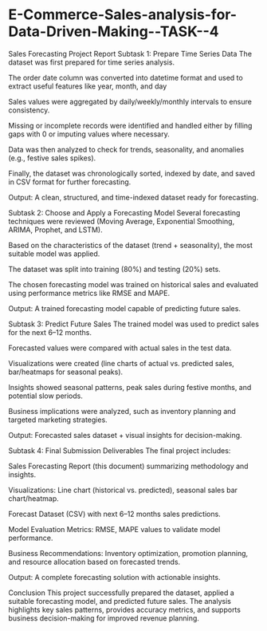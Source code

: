 # E-Commerce-Sales-analysis-for-Data-Driven-Making--TASK--4
Sales Forecasting Project Report
Subtask 1: Prepare Time Series Data
The dataset was first prepared for time series analysis.

The order date column was converted into datetime format and used to extract useful features like year, month, and day

Sales values were aggregated by daily/weekly/monthly intervals to ensure consistency.

Missing or incomplete records were identified and handled either by filling gaps with 0 or imputing values where necessary.

Data was then analyzed to check for trends, seasonality, and anomalies (e.g., festive sales spikes).

Finally, the dataset was chronologically sorted, indexed by date, and saved in CSV format for further forecasting.

Output: A clean, structured, and time-indexed dataset ready for forecasting.

Subtask 2: Choose and Apply a Forecasting Model
Several forecasting techniques were reviewed (Moving Average, Exponential Smoothing, ARIMA, Prophet, and LSTM).

Based on the characteristics of the dataset (trend + seasonality), the most suitable model was applied.

The dataset was split into training (80%) and testing (20%) sets.

The chosen forecasting model was trained on historical sales and evaluated using performance metrics like RMSE and MAPE.

Output: A trained forecasting model capable of predicting future sales.

Subtask 3: Predict Future Sales
The trained model was used to predict sales for the next 6–12 months.

Forecasted values were compared with actual sales in the test data.

Visualizations were created (line charts of actual vs. predicted sales, bar/heatmaps for seasonal peaks).

Insights showed seasonal patterns, peak sales during festive months, and potential slow periods.

Business implications were analyzed, such as inventory planning and targeted marketing strategies.

Output: Forecasted sales dataset + visual insights for decision-making.

Subtask 4: Final Submission Deliverables
The final project includes:

Sales Forecasting Report (this document) summarizing methodology and insights.

Visualizations: Line chart (historical vs. predicted), seasonal sales bar chart/heatmap.

Forecast Dataset (CSV) with next 6–12 months sales predictions.

Model Evaluation Metrics: RMSE, MAPE values to validate model performance.

Business Recommendations: Inventory optimization, promotion planning, and resource allocation based on forecasted trends.

Output: A complete forecasting solution with actionable insights.

Conclusion
This project successfully prepared the dataset, applied a suitable forecasting model, and predicted future sales. The analysis highlights key sales patterns, provides accuracy metrics, and supports business decision-making for improved revenue planning.
